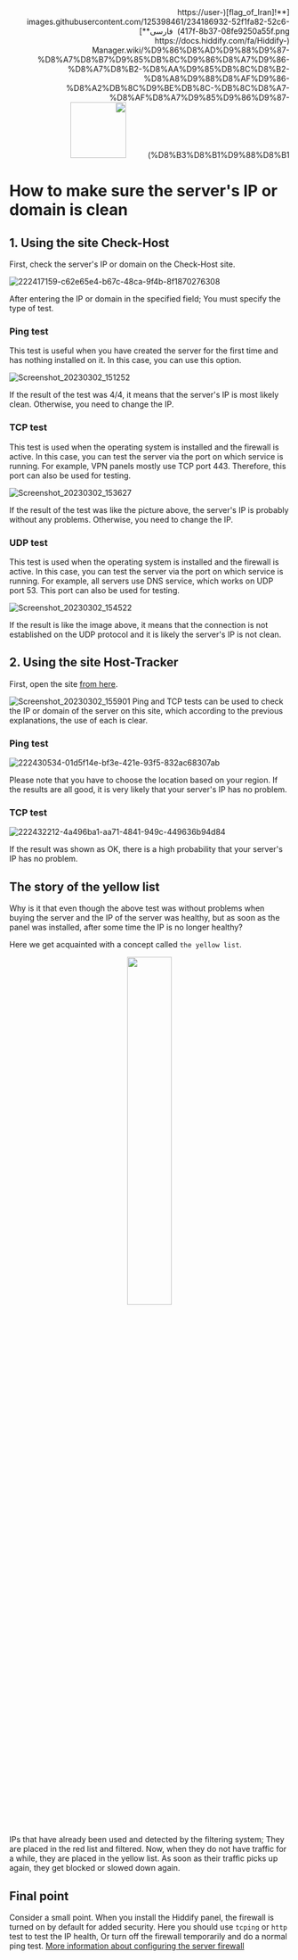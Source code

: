 <div dir="rtl" markdown=1>
[**![flag_of_Iran](https://user-images.githubusercontent.com/125398461/234186932-52f1fa82-52c6-417f-8b37-08fe9250a55f.png) &nbsp;فارسی**](https://docs.hiddify.com/fa/Hiddify-Manager.wiki/%D9%86%D8%AD%D9%88%D9%87-%D8%A7%D8%B7%D9%85%DB%8C%D9%86%D8%A7%D9%86-%D8%A7%D8%B2-%D8%AA%D9%85%DB%8C%D8%B2-%D8%A8%D9%88%D8%AF%D9%86-%D8%A2%DB%8C%D9%BE%DB%8C-%DB%8C%D8%A7-%D8%AF%D8%A7%D9%85%D9%86%D9%87-%D8%B3%D8%B1%D9%88%D8%B1)&nbsp;&nbsp;&nbsp;&nbsp;&nbsp;&nbsp;&nbsp;&nbsp;&nbsp;&nbsp;<a href="https://github.com/hiddify/hiddify-config/wiki/All-tutorials-and-videos"><img width="100" src="https://github.com/hiddify/hiddify-config/assets/125398461/8ac5b906-105c-4b98-acf5-0e12e39e33f6" /></a>
</div>

# How to make sure the server's IP or domain is clean

## 1. Using the site Check-Host

First, check the server's IP or domain on the Check-Host site.

![222417159-c62e65e4-b67c-48ca-9f4b-8f1870276308](https://user-images.githubusercontent.com/125398461/229691501-94fd331f-82ed-4b29-9a84-187fe3b89ee5.png)

After entering the IP or domain in the specified field; You must specify the type of test.

### Ping test

This test is useful when you have created the server for the first time and has nothing installed on it. In this case, you can use this option.

![Screenshot_20230302_151252](https://user-images.githubusercontent.com/125398461/222420082-2a380c2f-803e-4426-a529-8c09b997c76a.png)

If the result of the test was 4/4, it means that the server's IP is most likely clean. Otherwise, you need to change the IP.

### TCP test

This test is used when the operating system is installed and the firewall is active. In this case, you can test the server via the port on which service is running. For example, VPN panels mostly use TCP port 443. Therefore, this port can also be used for testing.

![Screenshot_20230302_153627](https://user-images.githubusercontent.com/125398461/222426843-82605bb3-d51e-407a-8d92-90bddef896ba.png)

If the result of the test was like the picture above, the server's IP is probably without any problems. Otherwise, you need to change the IP.

### UDP test

This test is used when the operating system is installed and the firewall is active. In this case, you can test the server via the port on which service is running. For example, all servers use DNS service, which works on UDP port 53. This port can also be used for testing.

![Screenshot_20230302_154522](https://user-images.githubusercontent.com/125398461/222426567-20464d00-cb53-4d8d-87f3-6ab28a45bce3.png)

If the result is like the image above, it means that the connection is not established on the UDP protocol and it is likely the server's IP is not clean.

## 2. Using the site Host-Tracker

First, open the site [from here](https://www.host-tracker.com/en/ic).

![Screenshot_20230302_155901](https://user-images.githubusercontent.com/125398461/222429170-dbe08724-771e-4910-bbd4-19e3b5bc78f8.png)
Ping and TCP tests can be used to check the IP or domain of the server on this site, which according to the previous explanations, the use of each is clear.

### Ping test

![222430534-01d5f14e-bf3e-421e-93f5-832ac68307ab](https://user-images.githubusercontent.com/125398461/229689843-3d68ac6b-2eeb-4154-a445-23a5f4b24b49.png)

Please note that you have to choose the location based on your region. If the results are all good, it is very likely that your server's IP has no problem.

### TCP test

![222432212-4a496ba1-aa71-4841-949c-449636b94d84](https://user-images.githubusercontent.com/125398461/229689470-005f8fdc-86d6-4ee8-8283-d2c2c5c766f3.png)

If the result was shown as OK, there is a high probability that your server's IP has no problem.

## The story of the yellow list

Why is it that even though the above test was without problems when buying the server and the IP of the server was healthy, but as soon as the panel was installed, after some time the IP is no longer healthy?

Here we get acquainted with a concept called `the yellow list`.

<div align=center markdown=1>
<img width=40% src="https://github.com/hiddify/hiddify-config/assets/125398461/242a64b6-8075-4892-bb0f-de13b158a33a" />
</div>

IPs that have already been used and detected by the filtering system; They are placed in the red list and filtered. Now, when they do not have traffic for a while, they are placed in the yellow list. As soon as their traffic picks up again, they get blocked or slowed down again.

## Final point

Consider a small point. When you install the Hiddify panel, the firewall is turned on by default for added security. Here you should use `tcping` or `http` test to test the IP health, Or turn off the firewall temporarily and do a normal ping test. [More information about configuring the server firewall](https://github.com/hiddify/hiddify-config/wiki/How-to-setup-Firewall-on-Hiddify-panel)
